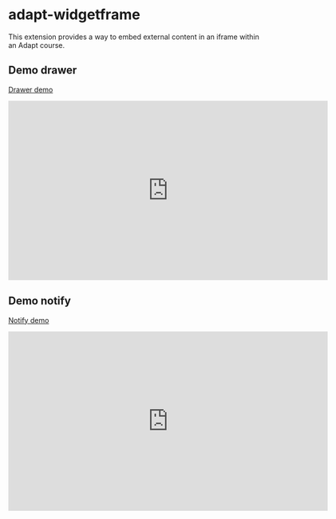 # adapt-widgetframe
This extension provides a way to embed external content in an iframe within an Adapt course.

## Demo drawer
[Drawer demo](https://github.com/nachocinalli/adapt-docs/blob/master/assets/adapt-widgetframe-drawer.mp4)
<iframe width="640" height="360" src="https://github.com/nachocinalli/adapt-docs/blob/master/assets/adapt-widgetframe-drawer.mp4" frameborder="0" allowfullscreen></iframe>

## Demo notify
[Notify demo](https://github.com/nachocinalli/adapt-docs/blob/master/assets/adapt-widgetframe.mp4)

<iframe width="640" height="360" src="https://github.com/nachocinalli/adapt-docs/blob/master/assets/adapt-widgetframe.mp4" frameborder="0" allowfullscreen></iframe>